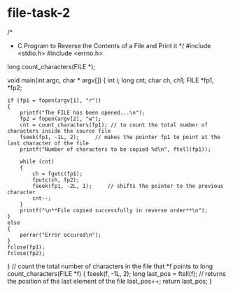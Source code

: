 # file-task-2
/* 
 * C Program to Reverse the Contents of a File and Print it
 */
#include <stdio.h>
#include <errno.h>
 
long count_characters(FILE *);
 
void main(int argc, char * argv[])
{
    int i;
    long cnt;
    char ch, ch1;
    FILE *fp1, *fp2;
 
    if (fp1 = fopen(argv[1], "r"))    
    {
        printf("The FILE has been opened...\n");
        fp2 = fopen(argv[2], "w");
        cnt = count_characters(fp1); // to count the total number of characters inside the source file
        fseek(fp1, -1L, 2);     // makes the pointer fp1 to point at the last character of the file
        printf("Number of characters to be copied %d\n", ftell(fp1));
 
        while (cnt)
        {
            ch = fgetc(fp1);
            fputc(ch, fp2);
            fseek(fp1, -2L, 1);     // shifts the pointer to the previous character
            cnt--;
        }
        printf("\n**File copied successfully in reverse order**\n");
    }
    else
    {
        perror("Error occured\n");
    }
    fclose(fp1);
    fclose(fp2);
}
// count the total number of characters in the file that *f points to
long count_characters(FILE *f) 
{
    fseek(f, -1L, 2);
    long last_pos = ftell(f); // returns the position of the last element of the file
    last_pos++;
    return last_pos;
}
